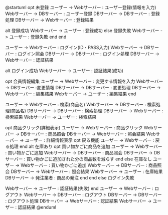 @startuml
opt 未登録
ユーザー -> Webサーバー : ユーザー登録(情報を入力)
Webサーバー -> DBサーバー : ユーザー登録
DBサーバー -> DBサーバー : 登録処理
DBサーバー -> Webサーバー : 登録結果

alt 登録成功
Webサーバー -> ユーザー : 登録成功
else 登録失敗
Webサーバー -> ユーザー : 登録失敗
end
end

ユーザー -> Webサーバー : ログイン(ID・PASS入力)
Webサーバー -> DBサーバー : ログイン照会
DBサーバー -> DBサーバー : ログイン処理
DBサーバー -> Webサーバー : 認証結果

alt ログイン成功
Webサーバー -> ユーザー : 認証結果(成功)

opt 会員情報編集
ユーザー -> Webサーバー : 変更する情報を入力
Webサーバー -> DBサーバー :変更情報
DBサーバー -> DBサーバー : 変更処理
DBサーバー -> Webサーバー : 編集結果
Webサーバー -> ユーザー : 編集結果
end

ユーザー -> Webサーバー : 検索(商品名)
Webサーバー -> DBサーバー : 検索処理(商品名)
DBサーバー -> DBサーバー : 検索処理
DBサーバー -> Webサーバー : 検索結果
Webサーバー -> ユーザー : 検索結果

opt 商品クリック(詳細表示)
ユーザー -> Webサーバー : 商品クリック
Webサーバー -> DBサーバー : 商品照会
DBサーバー -> Webサーバー : 照会結果
Webサーバー -> ユーザー : 詳細情報表示
opt 戻る機能
ユーザー -> Webサーバー : 戻る処理
end
alt 在庫あり
opt 買い物かごに商品を追加
ユーザー -> Webサーバー : 買い物かごに追加
Webサーバー -> DBサーバー : 商品照会
DBサーバー -> DBサーバー : 買い物かごに追加された分の商品数を減らす
end
else 在庫なし
ユーザー -> Webサーバー : 買い物かごに追加
Webサーバー -> DBサーバー : 商品照会
DBサーバー -> Webサーバー : 照会結果
Webサーバー -> ユーザー : 在庫結果
DBサーバー -> 発注業者 : 商品の発注
end
end
else ログイン失敗

Webサーバー -> ユーザー : 認証結果(失敗)
end
ユーザー -> Webサーバー : ログアウト
Webサーバー -> DBサーバー : ログアウト
DBサーバー -> DBサーバー : ログアウト処理
DBサーバー -> Webサーバー : 認証結果
Webサーバー -> ユーザー : 認証結果
@enduml
